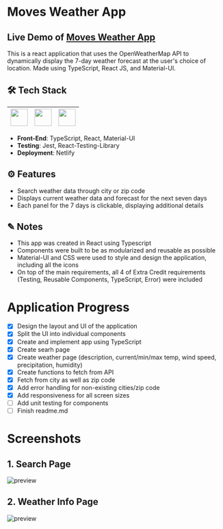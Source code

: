# Moves Weather App

## Live Demo of [Moves Weather App](https://moves-weather-app.netlify.app/)

This is a react application that uses the OpenWeatherMap API to dynamically display the 7-day weather forecast at the user's choice of location. Made using TypeScript, React JS, and Material-UI. <br />

## 🛠 Tech Stack

| <img src="https://cdn.jsdelivr.net/npm/simple-icons@v4/icons/typescript.svg" width="40"> | <img src="https://cdn.jsdelivr.net/npm/simple-icons@v4/icons/react.svg" width="40"> | <img src="https://cdn.jsdelivr.net/npm/simple-icons@v4/icons/material-ui.svg" width="40"> |
| :--------------------------------------------------------------------------------------: | :---------------------------------------------------------------------------------: | :---------------------------------------------------------------------------------------: |

- **Front-End**: TypeScript, React, Material-UI </br>
- **Testing**: Jest, React-Testing-Library
- **Deployment**: Netlify

## ⚙️ Features

- Search weather data through city or zip code
- Displays current weather data and forecast for the next seven days
- Each panel for the 7 days is clickable, displaying additional details

## ✎ Notes

- This app was created in React using Typescript
- Components were built to be as modularized and reusable as possible
- Material-UI and CSS were used to style and design the application, including all the icons
- On top of the main requirements, all 4 of Extra Credit requirements (Testing, Reusable Components, TypeScript, Error) were included

# Application Progress

- [x] Design the layout and UI of the application
- [x] Split the UI into individual components
- [x] Create and implement app using TypeScript
- [x] Create searh page
- [x] Create weather page (description, current/min/max temp, wind speed, precipitation, humidity)
- [x] Create functions to fetch from API
- [x] Fetch from city as well as zip code
- [x] Add error handling for non-existing cities/zip code
- [x] Add responsiveness for all screen sizes
- [ ] Add unit testing for components
- [ ] Finish readme.md

# Screenshots

## 1. Search Page

![preview](https://i.imgur.com/8jxGdP1.png)

## 2. Weather Info Page

![preview](https://i.imgur.com/wfRRgDM.png)
